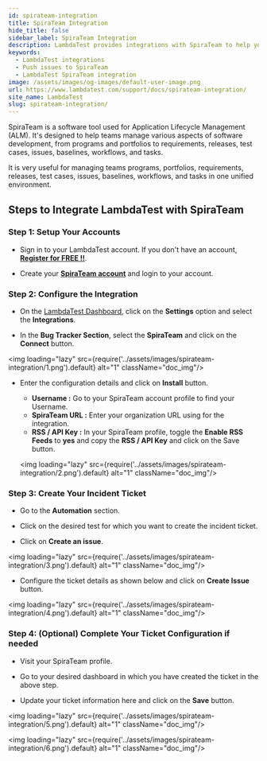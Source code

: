 ```yaml
---
id: spirateam-integration
title: SpiraTeam Integration
hide_title: false
sidebar_label: SpiraTeam Integration
description: LambdaTest provides integrations with SpiraTeam to help you log bugs directly from the middle of your test session on LambdaTest to SpiraTeam platform.
keywords:
  - LambdaTest integrations
  - Push issues to SpiraTeam
  - LambdaTest SpiraTeam integration
image: /assets/images/og-images/default-user-image.png
url: https://www.lambdatest.com/support/docs/spirateam-integration/
site_name: LambdaTest
slug: spirateam-integration/
---
```


<script type="application/ld+json"
      dangerouslySetInnerHTML={{ __html: JSON.stringify({
       "@context": "https://schema.org",
        "@type": "BreadcrumbList",
        "itemListElement": [{
          "@type": "ListItem",
          "position": 1,
          "name": "Home",
          "item": "https://www.lambdatest.com"
        },{
          "@type": "ListItem",
          "position": 2,
          "name": "Support",
          "item": "https://www.lambdatest.com/support/docs/"
        },{
          "@type": "ListItem",
          "position": 3,
          "name": "SpiraTeam Integration",
          "item": "https://www.lambdatest.com/support/docs/spirateam-integration/"
        }]
      })
    }}
></script>

SpiraTeam is a software tool used for Application Lifecycle Management (ALM). It's designed to help teams manage various aspects of software development, from programs and portfolios to requirements, releases, test cases, issues, baselines, workflows, and tasks.

It is very useful for managing teams programs, portfolios, requirements, releases, test cases, issues, baselines, workflows, and tasks in one unified environment.

## Steps to Integrate LambdaTest with SpiraTeam

### Step 1: Setup Your Accounts

- Sign in to your LambdaTest account. If you don't have an account, **[Register for FREE !!](https://accounts.lambdatest.com/dashboard)**.

- Create your [**SpiraTeam account**](https://www.inflectra.com/Trial/Process.aspx?catalogItemId=90) and login to your account.

### Step 2: Configure the Integration

- On the [LambdaTest Dashboard](https://accounts.lambdatest.com/dashboard), click on the **Settings** option and select the **Integrations**.

- In the **Bug Tracker Section**, select the **SpiraTeam** and click on the **Connect** button.

<img loading="lazy" src={require('../assets/images/spirateam-integration/1.png').default} alt="1" className="doc_img"/>

- Enter the configuration details and click on **Install** button.

    - **Username :**  Go to your SpiraTeam account profile to find your Username.
    - **SpiraTeam URL :** Enter your organization URL using for the integration.
    - **RSS / API Key :** In your SpiraTeam profile, toggle the **Enable RSS Feeds** to **yes** and copy the **RSS / API Key** and click on the Save button.

    <img loading="lazy" src={require('../assets/images/spirateam-integration/2.png').default} alt="1" className="doc_img"/>

### Step 3: Create Your Incident Ticket

- Go to the **Automation** section.

- Click on the desired test for which you want to create the incident ticket.

- Click on **Create an issue**.

<img loading="lazy" src={require('../assets/images/spirateam-integration/3.png').default} alt="1" className="doc_img"/>

- Configure the ticket details as shown below and click on **Create Issue** button.

<img loading="lazy" src={require('../assets/images/spirateam-integration/4.png').default} alt="1" className="doc_img"/>

### Step 4: (Optional) Complete Your Ticket Configuration if needed

- Visit your SpiraTeam profile.

- Go to your desired dashboard in which you have created the ticket in the above step.

- Update your ticket information here and click on the **Save** button.

<img loading="lazy" src={require('../assets/images/spirateam-integration/5.png').default} alt="1" className="doc_img"/>

<img loading="lazy" src={require('../assets/images/spirateam-integration/6.png').default} alt="1" className="doc_img"/>